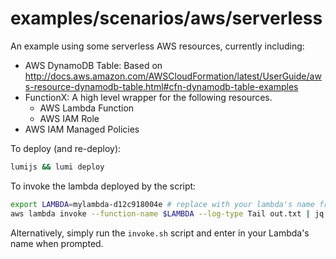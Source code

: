 # examples/scenarios/aws/serverless

An example using some serverless AWS resources, currently including:

* AWS DynamoDB Table: Based on http://docs.aws.amazon.com/AWSCloudFormation/latest/UserGuide/aws-resource-dynamodb-table.html#cfn-dynamodb-table-examples
* FunctionX: A high level wrapper for the following resources.
  * AWS Lambda Function
  * AWS IAM Role
* AWS IAM Managed Policies  

To deploy (and re-deploy):

```bash
lumijs && lumi deploy
```

To invoke the lambda deployed by the script:

```bash
export LAMBDA=mylambda-d12c918004e # replace with your lambda's name from the `lumi deploy` output
aws lambda invoke --function-name $LAMBDA --log-type Tail out.txt | jq '.LogResult' -r | base64 --decode
```

Alternatively, simply run the `invoke.sh` script and enter in your Lambda's name when prompted.

